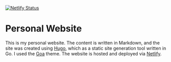 [![Netlify Status](https://api.netlify.com/api/v1/badges/7139fe9d-143b-4a77-87d5-ff1dd2d2c5fe/deploy-status)](https://app.netlify.com/sites/vibrant-meitner-768272/deploys)

# Personal Website

This is my personal website. The content is written in Markdown, and the site was created using [Hugo](https://gohugo.io/), which as a static site generation tool written in Go. I used the [Goa](https://github.com/shenoybr/hugo-goa) theme. The website is hosted and deployed via [Netlify](https://www.netlify.com/).
